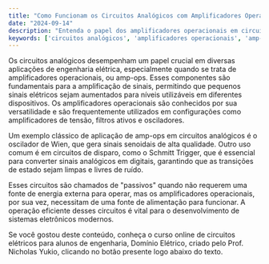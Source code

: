 ```yaml
---
title: "Como Funcionam os Circuitos Analógicos com Amplificadores Operacionais?"
date: "2024-09-14"
description: "Entenda o papel dos amplificadores operacionais em circuitos analógicos e suas aplicações práticas."
keywords: ['circuitos analógicos', 'amplificadores operacionais', 'amp-op', 'engenharia elétrica']
---
```


Os circuitos analógicos desempenham um papel crucial em diversas aplicações de engenharia elétrica, especialmente quando se trata de amplificadores operacionais, ou amp-ops. Esses componentes são fundamentais para a amplificação de sinais, permitindo que pequenos sinais elétricos sejam aumentados para níveis utilizáveis em diferentes dispositivos. Os amplificadores operacionais são conhecidos por sua versatilidade e são frequentemente utilizados em configurações como amplificadores de tensão, filtros ativos e osciladores.

Um exemplo clássico de aplicação de amp-ops em circuitos analógicos é o oscilador de Wien, que gera sinais senoidais de alta qualidade. Outro uso comum é em circuitos de disparo, como o Schmitt Trigger, que é essencial para converter sinais analógicos em digitais, garantindo que as transições de estado sejam limpas e livres de ruído.

Esses circuitos são chamados de "passivos" quando não requerem uma fonte de energia externa para operar, mas os amplificadores operacionais, por sua vez, necessitam de uma fonte de alimentação para funcionar. A operação eficiente desses circuitos é vital para o desenvolvimento de sistemas eletrônicos modernos.

Se você gostou deste conteúdo, conheça o curso online de circuitos elétricos para alunos de engenharia, Domínio Elétrico, criado pelo Prof. Nicholas Yukio, clicando no botão presente logo abaixo do texto.